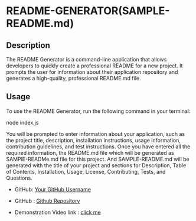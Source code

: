 # README-GENERATOR(SAMPLE-README.md)



## Description

The README Generator is a command-line application that allows developers to quickly create a professional README for a new project. It prompts the user for information about their application repository and generates a high-quality, professional README.md file.





## Usage

To use the README Generator, run the following command in your terminal:

node index.js

You will be prompted to enter information about your application, such as the project title, description, installation instructions, usage information, contribution guidelines, and test instructions. Once you have entered all the required information, the README.md file which will be generated as SAMPlE-READMe.md file for this project. And SAMPLE-README.md will be generated with the title of your project and sections for Description, Table of Contents, Installation, Usage, License, Contributing, Tests, and Questions.






- GitHub: [Your GitHub Username](https://github.com/sunainaojha)

 - GitHub : [Github Repository](https://github.com/sunainaojha/ReadMe-Generator)

 - Demonstration Video link : [click me](https://drive.google.com/file/d/1uopH5zJMfE_qRrwWx3Dxe8Vf_NUU0_sB/view)